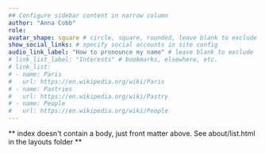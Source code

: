 ```yaml
---
## Configure sidebar content in narrow column
author: "Anna Cobb"
role: 
avatar_shape: square # circle, square, rounded, leave blank to exclude
show_social_links: # specify social accounts in site config
audio_link_label: "How to pronounce my name" # leave blank to exclude
# link_list_label: "Interests" # bookmarks, elsewhere, etc.
# link_list:
# - name: Paris
#   url: https://en.wikipedia.org/wiki/Paris
# - name: Pastries
#   url: https://en.wikipedia.org/wiki/Pastry
# - name: People
#   url: https://en.wikipedia.org/wiki/People
---
```

\*\* index doesn't contain a body, just front matter above. See about/list.html in the layouts folder \*\*
